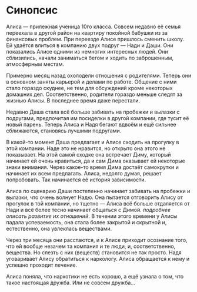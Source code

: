 # Синопсис

Алиса — прилежная ученица 10го класса. Совсем недавно её семья переехала в другой район на квартиру покойной бабушки из за финансовых проблем. При переезде Алисе пришлось сменить школу. Ей удаётся влиться в компанию двух подруг — Нади и Даши. Они показались Алисе одними из немногих интересных людей. Они сблизились, начали заниматься бегом и ходить по заброшенным, атмосферным местам.

Примерно месяц назад охолодели отношения с родителями. Теперь они в основном заняты карьерой и делами по работе. Общение с ними стало гораздо скуднее, не тем для обсуждений кроме некоторых домашних дел. Соответственно, родители гораздо меньше следят за жизнью Алисы. В последнее время даже перестали.

Недавно Даша стала всё больше забивать на пробежки и вылазки с подругами, предпочитая им посиделки в другой компании, где тусит её новый парень. Теперь Алиса и Надя бегают вдвоём и ещё сильнее сближаются, становясь лучшими подругами.

В какой-то момент Даша предлагает и Алисе сходить на прогулку в этой компании. Наде это не нравится, но открыто она этого не показывает. На этой самой сходке она встречает Диму, который начинает ей очень нравиться, да и сам Дима оказывает ей некоторые знаки внимания. Через какое-то время Дима достаёт самокрутки и начинает их всем предлагать. Алиса, недолго думая, решает попробовать. Так начинается её история зависимости.

Алиса по сценарию Даши постепенно начинает забивать на пробежки и вылазки, что очень волнует Надю. Она пытается отговорить Алису от прогулок в той компании, но тщетно — Алиса всё больше отдаляется от Нади и всё более тесно начинает общаться с Димой. *подробнее описать развитие их отношений*. В течении этого времени у Алисы падала успеваемость, она стала более закрытой и скрытной и, естественно, она увлеклась веществами.

Через три месяца они расстаются, и к Алисе приходит осознание того, что ей вообще незачем та компания и те люди, и, соответственно, вещества. Но слезть с них (веществ) становится не так просто. Надя уговаривает Алису обратиться к наркологу. Алиса обращается к нему и успешно проходит лечение.

Алиса поняла, что наркотики не есть хорошо, а ещё узнала о том, что такое настоящая дружба. Или не совсем дружба...
